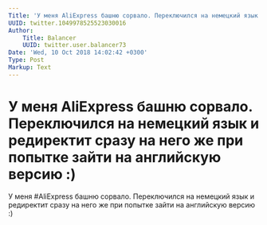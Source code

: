 ```yaml
---
Title: 'У меня AliExpress башню сорвало. Переключился на немецкий язык и редиректит сразу на него же при попытке зайти на английскую версию :)'
UUID: twitter.1049978525523030016
Author:
    Title: Balancer
    UUID: twitter.user.balancer73
Date: 'Wed, 10 Oct 2018 14:02:42 +0300'
Type: Post
Markup: Text
---
```


# У меня AliExpress башню сорвало. Переключился на немецкий язык и редиректит сразу на него же при попытке зайти на английскую версию :)

У меня #AliExpress башню сорвало. Переключился на немецкий
язык и редиректит сразу на него же при попытке зайти на
английскую версию :)